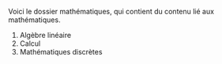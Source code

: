 Voici le dossier mathématiques, qui contient du contenu lié aux mathématiques.
1. Algèbre linéaire
2. Calcul
3. Mathématiques discrètes
